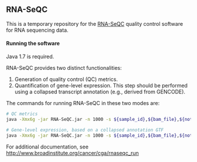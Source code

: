 

## RNA-SeQC

This is a temporary repository for the [RNA-SeQC](https://www.broadinstitute.org/cancer/cga/rna-seqc) quality control software for RNA sequencing data.

#### Running the software

Java 1.7 is required.

RNA-SeQC provides two distinct functionalities:

1. Generation of quality control (QC) metrics.
2. Quantification of gene-level expression. This step should be performed using a collapsed transcript annotation (e.g., derived from GENCODE).

The commands for running RNA-SeQC in these two modes are:
```bash
# QC metrics
java -Xmx6g -jar RNA-SeQC.jar -n 1000 -s ${sample_id},${bam_file},${notes} -t ${annotation_gtf} -r ${genome_fasta} -o ${output_dir}

# Gene-level expression, based on a collapsed annotation GTF
java -Xmx6g -jar RNA-SeQC.jar -n 1000 -s ${sample_id},${bam_file},${notes} -t ${annotation_gtf} -r ${genome_fasta} -o ${output_dir} -noDoC -strictMode
```
For additional documentation, see http://www.broadinstitute.org/cancer/cga/rnaseqc_run
